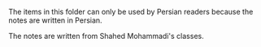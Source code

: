 The items in this folder can only be used by Persian readers because the notes are written in Persian. 

The notes are written from Shahed Mohammadi's classes.
